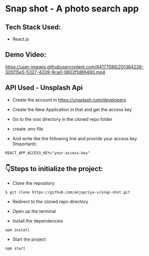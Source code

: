 # Snap shot - A photo search app

## Tech Stack Used:

- React.js

## Demo Video:

https://user-images.githubusercontent.com/84177086/201384226-305f15e5-5327-4209-9ca0-9802f1d89490.mp4


## API Used - Unsplash Api

- Create the account in https://unsplash.com/developers

- Create the New Application in that and get the access key

- Go to the root directory in the cloned repo folder

- create .env file

- And write like the following line and provide your access key (Important):

```
REACT_APP_ACCESS_KEY="your-access-key"
```

## :point_down:Steps to initialize the project:

- Clone the repository

```
$ git clone https://github.com/anjupriya-v/snap-shot.git
```

- Redirect to the cloned repo directory

- Open up the terminal

- Install the dependencies

```
npm install
```

- Start the project

```
npm start
```
